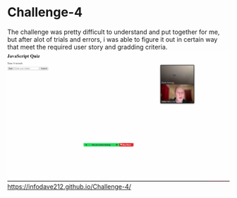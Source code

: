 
# Challenge-4
The challenge was pretty difficult to understand and put together for me, but after alot of trials and errors, i was able to figure it out in certain way that meet the required user story and gradding criteria.
![Alt text](Image2.PNG)
https://infodave212.github.io/Challenge-4/